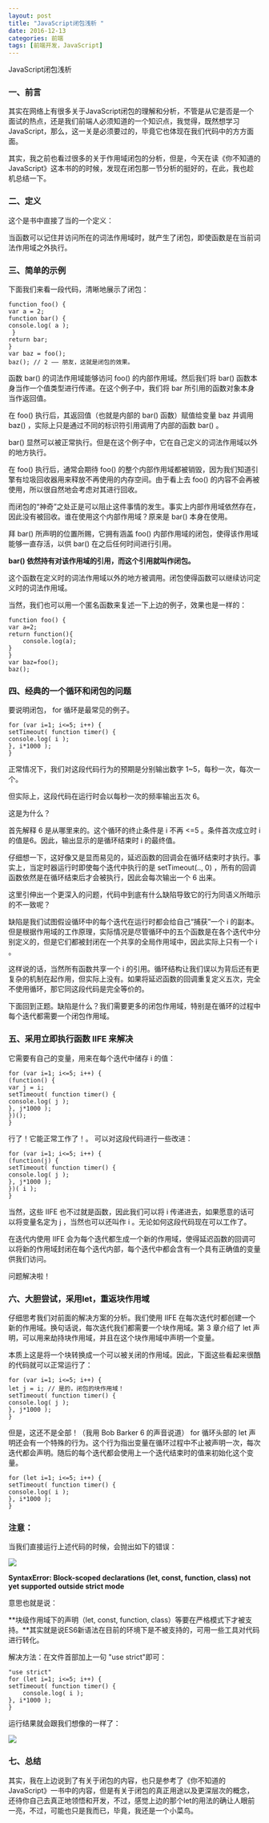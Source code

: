 ```yaml
---
layout: post
title: "JavaScript闭包浅析 "
date: 2016-12-13
categories: 前端
tags: [前端开发，JavaScript]
---
```


JavaScript闭包浅析

<!-- more -->

###  一、前言

其实在网络上有很多关于JavaScript闭包的理解和分析，不管是从它是否是一个面试的热点，还是我们前端人必须知道的一个知识点，我觉得，既然想学习JavaScript，那么，这一关是必须要过的，毕竟它也体现在我们代码中的方方面面。

其实，我之前也看过很多的关于作用域闭包的分析，但是，今天在读《你不知道的JavaScript》这本书的的时候，发现在闭包那一节分析的挺好的，在此，我也趁机总结一下。

### 二、定义

这个是书中直接了当的一个定义：

当函数可以记住并访问所在的词法作用域时，就产生了闭包，即使函数是在当前词法作用域之外执行。

### 三、简单的示例

下面我们来看一段代码，清晰地展示了闭包：

    function foo() {
    var a = 2;
    function bar() {
    console.log( a );
     }
    return bar;
    }
    var baz = foo();
    baz(); // 2 —— 朋友，这就是闭包的效果。


函数 bar() 的词法作用域能够访问 foo() 的内部作用域。然后我们将 bar() 函数本身当作一个值类型进行传递。在这个例子中，我们将 bar 所引用的函数对象本身当作返回值。

在 foo() 执行后，其返回值（也就是内部的 bar() 函数）赋值给变量 baz 并调用 baz() ，实际上只是通过不同的标识符引用调用了内部的函数 bar() 。

bar() 显然可以被正常执行。但是在这个例子中，它在自己定义的词法作用域以外的地方执行。 

在 foo() 执行后，通常会期待 foo() 的整个内部作用域都被销毁，因为我们知道引擎有垃圾回收器用来释放不再使用的内存空间。由于看上去 foo() 的内容不会再被使用，所以很自然地会考虑对其进行回收。

而闭包的“神奇”之处正是可以阻止这件事情的发生。事实上内部作用域依然存在，因此没有被回收。谁在使用这个内部作用域？原来是 bar() 本身在使用。

拜 bar() 所声明的位置所赐，它拥有涵盖 foo() 内部作用域的闭包，使得该作用域能够一直存活，以供 bar() 在之后任何时间进行引用。

**bar() 依然持有对该作用域的引用，而这个引用就叫作闭包。**

这个函数在定义时的词法作用域以外的地方被调用。闭包使得函数可以继续访问定义时的词法作用域。

当然，我们也可以用一个匿名函数来复述一下上边的例子，效果也是一样的：

    function foo() {
    var a=2;
    return function(){
        console.log(a);
    }
    }
    var baz=foo();
    baz();

### 四、经典的一个循环和闭包的问题

要说明闭包， for 循环是最常见的例子。

    for (var i=1; i<=5; i++) {
    setTimeout( function timer() {
    console.log( i );
    }, i*1000 );
    }

正常情况下，我们对这段代码行为的预期是分别输出数字 1~5，每秒一次，每次一个。

但实际上，这段代码在运行时会以每秒一次的频率输出五次 6。

这是为什么？

首先解释 6 是从哪里来的。这个循环的终止条件是 i 不再 <=5 。条件首次成立时 i 的值是6。因此，输出显示的是循环结束时 i 的最终值。

仔细想一下，这好像又是显而易见的，延迟函数的回调会在循环结束时才执行。事实上，当定时器运行时即使每个迭代中执行的是 setTimeout(.., 0) ，所有的回调函数依然是在循环结束后才会被执行，因此会每次输出一个 6 出来。

这里引伸出一个更深入的问题，代码中到底有什么缺陷导致它的行为同语义所暗示的不一致呢？

缺陷是我们试图假设循环中的每个迭代在运行时都会给自己“捕获”一个 i 的副本。但是根据作用域的工作原理，实际情况是尽管循环中的五个函数是在各个迭代中分别定义的，但是它们都被封闭在一个共享的全局作用域中，因此实际上只有一个 i 。

这样说的话，当然所有函数共享一个 i 的引用。循环结构让我们误以为背后还有更复杂的机制在起作用，但实际上没有。如果将延迟函数的回调重复定义五次，完全不使用循环，那它同这段代码是完全等价的。

下面回到正题。缺陷是什么？我们需要更多的闭包作用域，特别是在循环的过程中每个迭代都需要一个闭包作用域。

### 五、采用立即执行函数 IIFE 来解决

它需要有自己的变量，用来在每个迭代中储存 i 的值：

    for (var i=1; i<=5; i++) {
    (function() {
    var j = i;
    setTimeout( function timer() {
    console.log( j );
    }, j*1000 );
    })();
    }

行了！它能正常工作了！。
可以对这段代码进行一些改进：

    for (var i=1; i<=5; i++) {
    (function(j) {
    setTimeout( function timer() {
    console.log( j );
    }, j*1000 );
    })( i );
    }

当然，这些 IIFE 也不过就是函数，因此我们可以将 i 传递进去，如果愿意的话可以将变量名定为 j ，当然也可以还叫作 i 。无论如何这段代码现在可以工作了。

在迭代内使用 IIFE 会为每个迭代都生成一个新的作用域，使得延迟函数的回调可以将新的作用域封闭在每个迭代内部，每个迭代中都会含有一个具有正确值的变量供我们访问。

问题解决啦！

### 六、大胆尝试，采用let，重返块作用域

仔细思考我们对前面的解决方案的分析。我们使用 IIFE 在每次迭代时都创建一个新的作用域。换句话说，每次迭代我们都需要一个块作用域。第 3 章介绍了 let 声明，可以用来劫持块作用域，并且在这个块作用域中声明一个变量。

本质上这是将一个块转换成一个可以被关闭的作用域。因此，下面这些看起来很酷的代码就可以正常运行了：

    for (var i=1; i<=5; i++) {
    let j = i; // 是的，闭包的块作用域！
    setTimeout( function timer() {
    console.log( j );
    }, j*1000 );
    }

但是，这还不是全部！（我用 Bob Barker 6 的声音说道） for 循环头部的 let 声明还会有一个特殊的行为。这个行为指出变量在循环过程中不止被声明一次，每次迭代都会声明。随后的每个迭代都会使用上一个迭代结束时的值来初始化这个变量。

    for (let i=1; i<=5; i++) {
    setTimeout( function timer() {
    console.log( i );
    }, i*1000 );
    }

### 注意：

当我们直接运行上述代码的时候，会抛出如下的错误：

![](http://p1.bqimg.com/567571/d3107e41031367e2.png)

**SyntaxError: Block-scoped declarations (let, const, function, class) not yet supported outside strict mode**

意思也就是说：

**块级作用域下的声明（let, const, function, class）等要在严格模式下才被支持。**其实就是说ES6新语法在目前的环境下是不被支持的，可用一些工具对代码进行转化。

解决方法：在文件首部加上一句 "use strict"即可：

    "use strict"
    for (let i=1; i<=5; i++) {
    setTimeout( function timer() {
        console.log( i );
    }, i*1000 );
    }

运行结果就会跟我们想像的一样了：

![](http://p1.bqimg.com/567571/d770262ac5203652.png)

### 七、总结

其实，我在上边说到了有关于闭包的内容，也只是参考了《你不知道的JavaScript》一书中的内容，但是有关于闭包的真正用途以及更深层次的概念，还待你自己去真正地领悟和开发，不过，感觉上边的那个let的用法的确让人眼前一亮，不过，可能也只是我而已，毕竟，我还是一个小菜鸟。